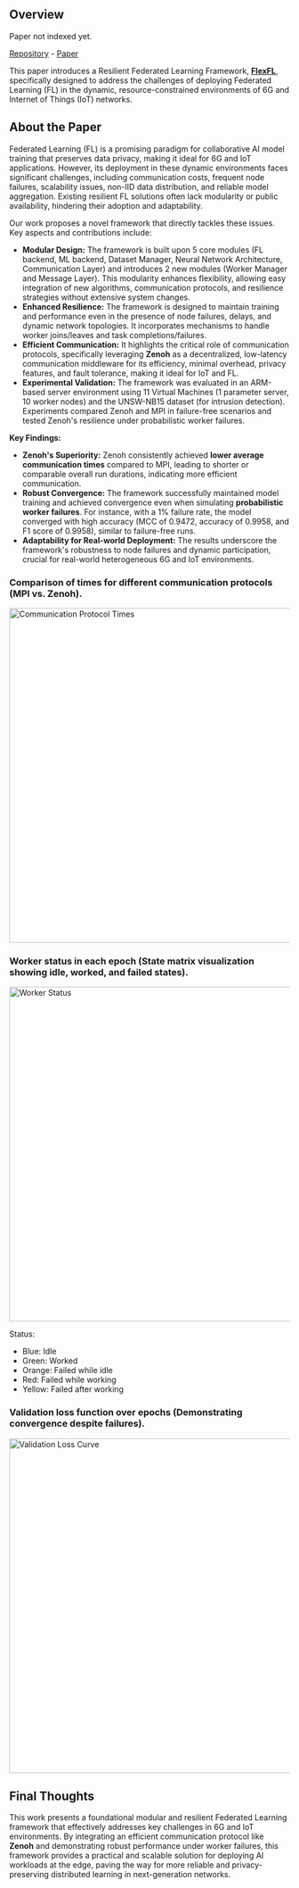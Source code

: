 ## Overview

<!-- TODO -->
<span class="text-xl text-orange-300"> Paper not indexed yet. </span>

[Repository](https://github.com/leoalmPT/FlexFL/tree/ICCT) - [Paper](/files/papers/icctfl2025/paper.pdf)

This paper introduces a Resilient Federated Learning Framework, [**FlexFL**](TODO), specifically designed to address the challenges of deploying Federated Learning (FL) in the dynamic, resource-constrained environments of 6G and Internet of Things (IoT) networks.

## About the Paper

Federated Learning (FL) is a promising paradigm for collaborative AI model training that preserves data privacy, making it ideal for 6G and IoT applications. However, its deployment in these dynamic environments faces significant challenges, including communication costs, frequent node failures, scalability issues, non-IID data distribution, and reliable model aggregation. Existing resilient FL solutions often lack modularity or public availability, hindering their adoption and adaptability.

Our work proposes a novel framework that directly tackles these issues. Key aspects and contributions include:

-   **Modular Design:** The framework is built upon 5 core modules (FL backend, ML backend, Dataset Manager, Neural Network Architecture, Communication Layer) and introduces 2 new modules (Worker Manager and Message Layer). This modularity enhances flexibility, allowing easy integration of new algorithms, communication protocols, and resilience strategies without extensive system changes.
-   **Enhanced Resilience:** The framework is designed to maintain training and performance even in the presence of node failures, delays, and dynamic network topologies. It incorporates mechanisms to handle worker joins/leaves and task completions/failures.
-   **Efficient Communication:** It highlights the critical role of communication protocols, specifically leveraging **Zenoh** as a decentralized, low-latency communication middleware for its efficiency, minimal overhead, privacy features, and fault tolerance, making it ideal for IoT and FL.
-   **Experimental Validation:** The framework was evaluated in an ARM-based server environment using 11 Virtual Machines (1 parameter server, 10 worker nodes) and the UNSW-NB15 dataset (for intrusion detection). Experiments compared Zenoh and MPI in failure-free scenarios and tested Zenoh's resilience under probabilistic worker failures.

**Key Findings:**
-   **Zenoh's Superiority:** Zenoh consistently achieved **lower average communication times** compared to MPI, leading to shorter or comparable overall run durations, indicating more efficient communication.
-   **Robust Convergence:** The framework successfully maintained model training and achieved convergence even when simulating **probabilistic worker failures**. For instance, with a 1% failure rate, the model converged with high accuracy (MCC of 0.9472, accuracy of 0.9958, and F1 score of 0.9958), similar to failure-free runs.
-   **Adaptability for Real-world Deployment:** The results underscore the framework's robustness to node failures and dynamic participation, crucial for real-world heterogeneous 6G and IoT environments.

### Comparison of times for different communication protocols (MPI vs. Zenoh).

<img src="/files/papers/icctfl2025/times.png" alt="Communication Protocol Times" width="600" />

### Worker status in each epoch (State matrix visualization showing idle, worked, and failed states).

<img src="/files/papers/icctfl2025/matrix.png" alt="Worker Status" width="600" />

Status:
- Blue: Idle
- Green: Worked
- Orange: Failed while idle
- Red: Failed while working
- Yellow: Failed after working

### Validation loss function over epochs (Demonstrating convergence despite failures).

<img src="/files/papers/icctfl2025/loss.png" alt="Validation Loss Curve" width="600" />

## Final Thoughts

This work presents a foundational modular and resilient Federated Learning framework that effectively addresses key challenges in 6G and IoT environments. By integrating an efficient communication protocol like **Zenoh** and demonstrating robust performance under worker failures, this framework provides a practical and scalable solution for deploying AI workloads at the edge, paving the way for more reliable and privacy-preserving distributed learning in next-generation networks.